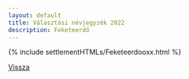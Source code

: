 ```yaml
---
layout: default
title: Választási névjegyzék 2022
description: Feketeerdő
---
```


{% include settlementHTMLs/Feketeerdooxx.html %}

[Vissza](../)